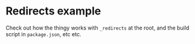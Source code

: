 # Redirects example

Check out how the thingy works with `_redirects` at the root, and the build script in `package.json`, etc etc.
